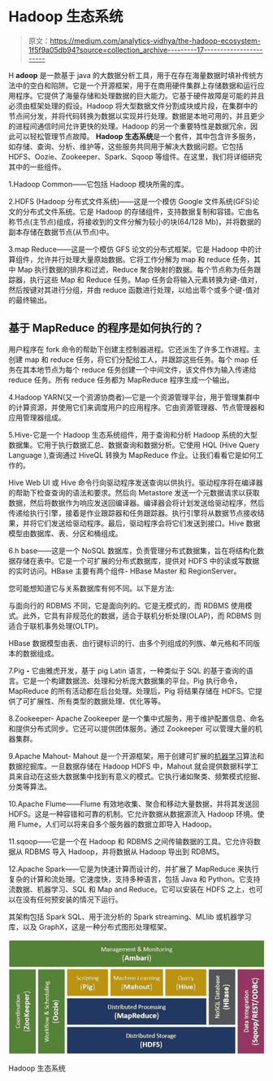 # Hadoop 生态系统

> 原文：<https://medium.com/analytics-vidhya/the-hadoop-ecosystem-1f5f9a05db94?source=collection_archive---------17----------------------->

H **adoop** 是一款基于 java 的大数据分析工具，用于在存在海量数据时填补传统方法中的空白和陷阱。它是一个开源框架，用于在商用硬件集群上存储数据和运行应用程序。它提供了海量存储和处理数据的巨大能力。它基于硬件故障是可能的并且必须由框架处理的假设。Hadoop 将大型数据文件分割成块或片段，在集群中的节点间分发，并将代码转换为数据以实现并行处理。数据是本地可用的，并且更少的进程间通信时间允许更快的处理。Hadoop 的另一个重要特性是数据冗余，因此可以轻松管理节点故障。 **Hadoop 生态系统**是一个套件，其中包含许多服务，如存储、查询、分析、维护等，这些服务共同用于解决大数据问题。它包括 HDFS、Oozie、Zookeeper、Spark、Sqoop 等组件。在这里，我们将详细研究其中的一些组件。

1.Hadoop Common——它包括 Hadoop 模块所需的库。

2.HDFS (Hadoop 分布式文件系统)——这是一个模仿 Google 文件系统(GFS)论文的分布式文件系统。它是 Hadoop 的存储组件，支持数据复制和容错。它由名称节点(主节点)组成，将接收到的文件分解为较小的块(64/128 Mb)，并将数据的副本存储在数据节点(从节点)中。

3.map Reduce——这是一个模仿 GFS 论文的分布式框架。它是 Hadoop 中的计算组件，允许并行处理大量原始数据。它将工作分解为 map 和 reduce 任务，其中 Map 执行数据的排序和过滤，Reduce 聚合映射的数据。每个节点称为任务跟踪器，执行这些 Map 和 Reduce 任务。Map 任务会将输入元素转换为键-值对，然后按键对其进行分组，并由 reduce 函数进行处理，以给出零个或多个键-值对的最终输出。

## 基于 MapReduce 的程序是如何执行的？

用户程序在 fork 命令的帮助下创建主控制器进程。它还派生了许多工作进程。主创建 map 和 reduce 任务，将它们分配给工人，并跟踪这些任务。每个 map 任务在其本地节点为每个 reduce 任务创建一个中间文件，该文件作为输入传递给 reduce 任务。所有 reduce 任务都为 MapReduce 程序生成一个输出。

4.Hadoop YARN(又一个资源协商者)—它是一个资源管理平台，用于管理集群中的计算资源，并使用它们来调度用户的应用程序。它由资源管理器、节点管理器和应用管理器组成。

5.Hive-它是一个 Hadoop 生态系统组件，用于查询和分析 Hadoop 系统的大型数据集。它用于执行数据汇总、数据查询和数据分析。它使用 HQL (Hive Query Language ),查询通过 HiveQL 转换为 MapReduce 作业。让我们看看它是如何工作的。

Hive Web UI 或 Hive 命令行向驱动程序发送查询以供执行。驱动程序将在编译器的帮助下检查查询的语法和要求。然后向 Metastore 发送一个元数据请求以获取数据，然后将数据作为响应发送回编译器。编译器会将计划发送给驱动程序，然后传递给执行引擎，接着是作业跟踪器和任务跟踪器。执行引擎将从数据节点接收结果，并将它们发送给驱动程序。最后，驱动程序会将它们发送到接口。Hive 数据模型由数据库、表、分区和桶组成。

6.h base——这是一个 NoSQL 数据库，负责管理分布式数据集，旨在将结构化数据存储在表中。它是一个可扩展的分布式数据库，提供对 HDFS 中的读或写数据的实时访问。HBase 主要有两个组件- HBase Master 和 RegionServer。

您可能想知道它与关系数据库有何不同。以下是方法:

与面向行的 RDBMS 不同，它是面向列的。它是无模式的，而 RDBMS 使用模式。此外，它具有非规范化的数据，适合于联机分析处理(OLAP)，而 RDBMS 则适合于联机事务处理(OLTP)。

HBase 数据模型由表、由行键标识的行、由多个列组成的列族、单元格和不同版本的数据组成。

7.Pig **-** 它由雅虎开发，基于 pig Latin 语言，一种类似于 SQL 的基于查询的语言。它是一个构建数据流、处理和分析庞大数据集的平台。Pig 执行命令，MapReduce 的所有活动都在后台处理。处理后，Pig 将结果存储在 HDFS。它提供了可扩展性、所有类型的数据处理、优化等等。

8.Zookeeper- Apache Zookeeper 是一个集中式服务，用于维护配置信息、命名和提供分布式同步。它还可以提供团体服务。通过 Zookeeper 可以管理大量的机器集群。

9.Apache Mahout- Mahout 是一个开源框架，用于创建可扩展的[机器学习](http://data-flair.training/blogs/machine-learning-tutorial/)算法和数据挖掘库。一旦数据存储在 Hadoop HDFS 中，Mahout 就会提供数据科学工具来自动在这些大数据集中找到有意义的模式。它执行诸如聚类、频繁模式挖掘、分类等算法。

10.Apache Flume——Flume 有效地收集、聚合和移动大量数据，并将其发送回 HDFS。这是一种容错和可靠的机制。它允许数据从数据源流入 Hadoop 环境。使用 Flume，人们可以将来自多个服务器的数据立即导入 Hadoop。

11.sqoop——它是一个在 Hadoop 和 RDBMS 之间传输数据的工具。它允许将数据从 RDBMS 导入 Hadoop，并将数据从 Hadoop 导出到 RDBMS。

12.Apache Spark——它是为快速计算而设计的，并扩展了 MapReduce 来执行复杂的计算和流处理。它速度快，支持多种语言，包括 Java 和 Python。它支持流数据、机器学习、SQL 和 Map and Reduce。它可以安装在 HDFS 之上，也可以在没有任何预安装的情况下运行。

其架构包括 Spark SQL、用于流分析的 Spark streaming、MLlib 或机器学习库，以及 GraphX，这是一种分布式图形处理框架。

![](img/4f64c224615b967d5618b7447d4c7e48.png)

Hadoop 生态系统